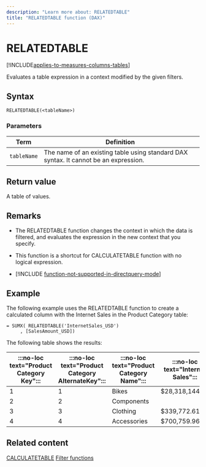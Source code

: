 ```yaml
---
description: "Learn more about: RELATEDTABLE"
title: "RELATEDTABLE function (DAX)"
---
```

# RELATEDTABLE

[!INCLUDE[applies-to-measures-columns-tables](includes/applies-to-measures-columns-tables.md)]

Evaluates a table expression in a context modified by the given filters.

## Syntax

```dax
RELATEDTABLE(<tableName>)
```

### Parameters

|Term|Definition|
|--------|--------------|
|`tableName`|The name of an existing table using standard DAX syntax. It cannot be an expression.|

## Return value

A table of values.

## Remarks

- The RELATEDTABLE function changes the context in which the data is filtered, and evaluates the expression in the new context that you specify.

- This function is a shortcut for CALCULATETABLE function with no logical expression.

- [!INCLUDE [function-not-supported-in-directquery-mode](includes/function-not-supported-in-directquery-mode.md)]

## Example

The following example uses the RELATEDTABLE function to create a calculated column with the Internet Sales in the Product Category table:

```dax
= SUMX( RELATEDTABLE('InternetSales_USD')
     , [SalesAmount_USD])
```

The following table shows the results:

|:::no-loc text="Product Category Key":::|:::no-loc text="Product Category AlternateKey":::|:::no-loc text="Product Category Name":::|:::no-loc text="Internet Sales":::|
|-----|------|------|------|
|1|1|Bikes|$28,318,144.65|
|2|2|Components||
|3|3|Clothing|$339,772.61|
|4|4|Accessories|$700,759.96|



## Related content

[CALCULATETABLE](calculatetable-function-dax.md)
[Filter functions](filter-functions-dax.md)
